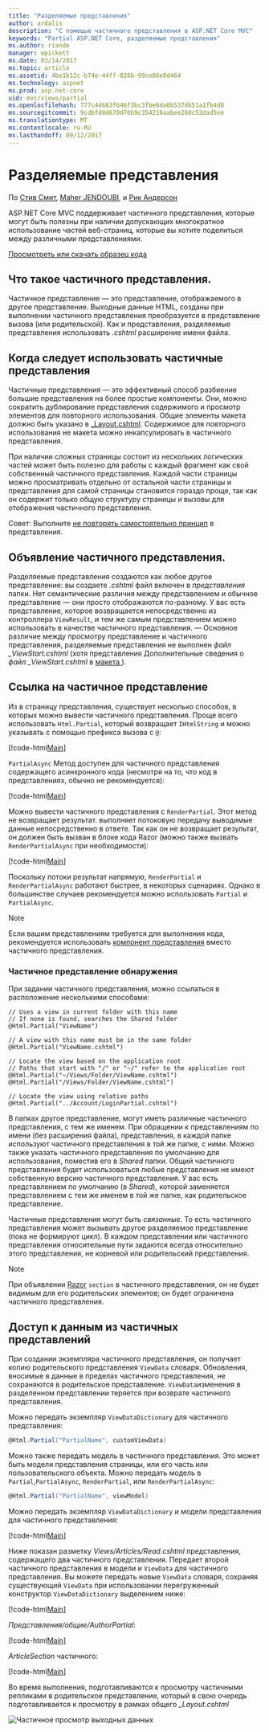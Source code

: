```yaml
---
title: "Разделяемые представления"
author: ardalis
description: "С помощью частичного представления в ASP.NET Core MVC"
keywords: "Partial ASP.NET Core, разделяемые представления"
ms.author: riande
manager: wpickett
ms.date: 03/14/2017
ms.topic: article
ms.assetid: 4be1b12c-b74e-44ff-826b-99ce86e8d464
ms.technology: aspnet
ms.prod: asp.net-core
uid: mvc/views/partial
ms.openlocfilehash: 777c4d663f646f3bc3fbe6da0b537d651a1fb4d8
ms.sourcegitcommit: 9cdbfd0d670d70b9c354216aabee260c52dad5ee
ms.translationtype: MT
ms.contentlocale: ru-RU
ms.lasthandoff: 09/12/2017
---
```

# <a name="partial-views"></a>Разделяемые представления

По [Стив Смит](https://ardalis.com/), [Maher JENDOUBI](https://twitter.com/maherjend), и [Рик Андерсон](https://twitter.com/RickAndMSFT)

ASP.NET Core MVC поддерживает частичного представления, которые могут быть полезны при наличии допускающих многократное использование частей веб-страниц, которые вы хотите поделиться между различными представлениями.

[Просмотреть или скачать образец кода](https://github.com/aspnet/Docs/tree/master/aspnetcore/mvc/views/partial/sample)

## <a name="what-are-partial-views"></a>Что такое частичного представления.

Частичное представление — это представление, отображаемого в другое представление. Выходные данные HTML, созданы при выполнении частичного представления преобразуется в представление вызова (или родительской). Как и представления, разделяемые представления использовать *.cshtml* расширение имени файла.

## <a name="when-should-i-use-partial-views"></a>Когда следует использовать частичные представления

Частичные представления — это эффективный способ разбиение большие представления на более простые компоненты. Они, можно сократить дублирование представления содержимого и просмотр элементов для повторного использования. Общие элементы макета должно быть указано в [_Layout.cshtml](layout.md). Содержимое для повторного использования не макета можно инкапсулировать в частичного представления.

При наличии сложных страницы состоит из нескольких логических частей может быть полезно для работы с каждый фрагмент как свой собственный частичного представления. Каждой части страницы можно просматривать отдельно от остальной части страницы и представления для самой страницы становится гораздо проще, так как он содержит только общую структуру страницы и вызовы для отображения частичного представления.

Совет: Выполните [не повторять самостоятельно принцип](http://deviq.com/don-t-repeat-yourself/) в представления.

## <a name="declaring-partial-views"></a>Объявление частичного представления.

Разделяемые представления создаются как любое другое представление: вы создаете *.cshtml* файл включен в *представления* папки. Нет семантические различия между представлением и обычное представление — они просто отображаются по-разному. У вас есть представление, которое возвращается непосредственно из контроллера `ViewResult`, и тем же самым представлением можно использовать в качестве частичного представления. — Основное различие между просмотру представление и частичного представления, разделяемые представления не выполнен *файл _ViewStart.cshtml* (хотя представления Дополнительные сведения о *файл _ViewStart.cshtml* в [макета ](layout.md)).

## <a name="referencing-a-partial-view"></a>Ссылка на частичное представление

Из в страницу представления, существует несколько способов, в которых можно вывести частичного представления. Проще всего использовать `Html.Partial`, который возвращает `IHtmlString` и можно указывать с помощью префикса вызова с `@`:

[!code-html[Main](partial/sample/src/PartialViewsSample/Views/Home/About.cshtml?range=9)]

`PartialAsync` Метод доступен для частичного представления содержащего асинхронного кода (несмотря на то, что код в представлениях, обычно не рекомендуется):

[!code-html[Main](partial/sample/src/PartialViewsSample/Views/Home/About.cshtml?range=8)]

Можно вывести частичного представления с `RenderPartial`. Этот метод не возвращает результат. выполняет потоковую передачу выводимые данные непосредственно в ответе. Так как он не возвращает результат, он должен быть вызван в блоке кода Razor (можно также вызвать `RenderPartialAsync` при необходимости):

[!code-html[Main](partial/sample/src/PartialViewsSample/Views/Home/About.cshtml?range=10-12)]

Поскольку потоки результат напрямую, `RenderPartial` и `RenderPartialAsync` работают быстрее, в некоторых сценариях. Однако в большинстве случаев рекомендуется можно использовать `Partial` и `PartialAsync`.

> [!NOTE]
> Если вашим представлениям требуется для выполнения кода, рекомендуется использовать [компонент представления](view-components.md) вместо частичного представления.

### <a name="partial-view-discovery"></a>Частичное представление обнаружения

При задании частичного представления, можно ссылаться в расположение несколькими способами:

```text
// Uses a view in current folder with this name
// If none is found, searches the Shared folder
@Html.Partial("ViewName")

// A view with this name must be in the same folder
@Html.Partial("ViewName.cshtml")

// Locate the view based on the application root
// Paths that start with "/" or "~/" refer to the application root
@Html.Partial("~/Views/Folder/ViewName.cshtml")
@Html.Partial("/Views/Folder/ViewName.cshtml")

// Locate the view using relative paths
@Html.Partial("../Account/LoginPartial.cshtml")
```

В папках другое представление, могут иметь различные частичного представления, с тем же именем. При обращении к представлениям по имени (без расширения файла), представления, в каждой папке используют частичного представления в той же папке, с ними. Можно также указать частичного представления по умолчанию для использования, поместив его в *Shared* папки. Общий частичного представления будет использоваться любые представления не имеют собственную версию частичного представления. У вас есть представлением по умолчанию (в *Shared*), которой заменяется представлением с тем же именем в той же папке, как родительское представление.

Частичные представления могут быть *связанные*. То есть частичного представления может вызывать другое разделяемое представление (пока не формируют цикл). В каждом представлении или частичного представления относительные пути задаются всегда относительно этого представления, не корневой или родительский представления.

> [!NOTE]
> При объявлении [Razor](razor.md) `section` в частичного представления, он не будет видимым для его родительских элементов; он будет ограничена частичного представления.

## <a name="accessing-data-from-partial-views"></a>Доступ к данным из частичных представлений

При создании экземпляра частичного представления, он получает копию родительского представления `ViewData` словаря. Обновления, вносимые в данные в пределах частичного представления, не сохраняются в родительское представление. `ViewData`изменения в разделенном представлении теряется при возврате частичного представления.

Можно передать экземпляр `ViewDataDictionary` для частичного представления:

```csharp
@Html.Partial("PartialName", customViewData)
   ```

Можно также передать модель в частичного представления. Это может быть модели представления страницы, или его часть или пользовательского объекта. Можно передать модель в `Partial`,`PartialAsync`, `RenderPartial`, или `RenderPartialAsync`:

```csharp
@Html.Partial("PartialName", viewModel)
   ```

Можно передать экземпляр `ViewDataDictionary` и модели представления для частичного представления:

[!code-html[Main](partial/sample/src/PartialViewsSample/Views/Articles/Read.cshtml?range=15-16)]

Ниже показан разметку *Views/Articles/Read.cshtml* представления, содержащего два частичного представления. Передает второй частичного представления в модели и `ViewData` для частичного представления. Вы можете передать новые `ViewData` словаря, сохраняя существующий `ViewData` при использовании перегруженный конструктор `ViewDataDictionary` выделением ниже:

[!code-html[Main](partial/sample/src/PartialViewsSample/Views/Articles/Read.cshtml)]

*Представления/общие/AuthorPartial*:

[!code-html[Main](partial/sample/src/PartialViewsSample/Views/Shared/AuthorPartial.cshtml)]

*ArticleSection* частичного:

[!code-html[Main](partial/sample/src/PartialViewsSample/Views/Articles/ArticleSection.cshtml)]

Во время выполнения, подготавливаются к просмотру частичными репликами в родительское представление, который в свою очередь подготавливается к просмотру в рамках общего *_Layout.cshtml*

![Частичное просмотр выходных данных](partial/_static/output.png)
